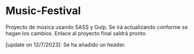# Music-Festival

Proyecto de música usando SASS y Gulp. Se irá actualizando conforme se hagan los cambios. Enlace al proyecto final saldrá pronto. 

[update on 12/7/2023]: Se ha añadido un header. 
